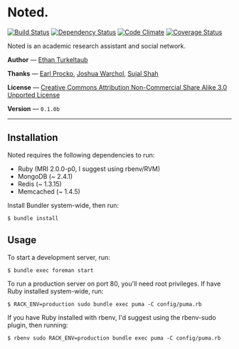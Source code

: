 # Noted.

[![Build Status](https://secure.travis-ci.org/noted/noted.png?branch=master)](https://travis-ci.org/noted/noted) [![Dependency Status](https://gemnasium.com/noted/noted.png)](https://gemnasium.com/noted/noted) [![Code Climate](https://codeclimate.com/github/noted/noted.png)](https://codeclimate.com/github/noted/noted) [![Coverage Status](https://coveralls.io/repos/noted/noted/badge.png?branch=master)](https://coveralls.io/r/noted/noted)

Noted is an academic research assistant and social network.

**Author** &mdash; [Ethan Turkeltaub](http://ethnt.me)

**Thanks** &mdash; [Earl Procko](http://is.gd/pIAqSy), [Joshua Warchol](https://github.com/jwarchol), [Sujal Shah](https://github.com/sujal)

**License** &mdash; [Creative Commons Attribution Non-Commercial Share Alike 3.0 Unported License ](http://creativecommons.org/licenses/by-nc-sa/3.0/)

**Version** &mdash; `0.1.0b`

<hr />

## Installation

Noted requires the following dependencies to run:

* Ruby (MRI 2.0.0-p0, I suggest using rbenv/RVM)
* MongoDB (~ 2.4.1)
* Redis (~ 1.3.15)
* Memcached (~ 1.4.5)

Install Bundler system-wide, then run:

```
$ bundle install
```

## Usage

To start a development server, run:

```
$ bundle exec foreman start
```

To run a production server on port 80, you'll need root privileges. If have Ruby installed system-wide, run:

```
$ RACK_ENV=production sudo bundle exec puma -C config/puma.rb
```

If you have Ruby installed with rbenv, I'd suggest using the rbenv-sudo plugin, then running:

```
$ rbenv sudo RACK_ENV=production bundle exec puma -C config/puma.rb
```
